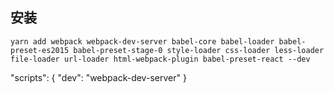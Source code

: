 ## 安装
```
yarn add webpack webpack-dev-server babel-core babel-loader babel-preset-es2015 babel-preset-stage-0 style-loader css-loader less-loader file-loader url-loader html-webpack-plugin babel-preset-react --dev
```


"scripts": {
    "dev": "webpack-dev-server"
}